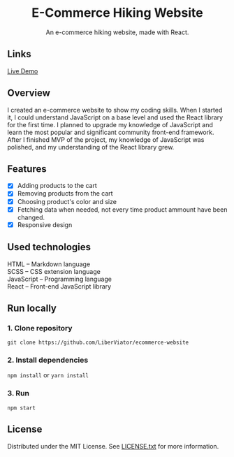<h1 align="center"> E-Commerce Hiking Website </h1>
<p align="center">An e-commerce hiking website, made with React.</p>

## Links

[Live Demo][link_demo]

## Overview

I created an e-commerce website to show my coding skills. When I started it, I could understand JavaScript on a base level and used the React library for the first time. I planned to upgrade my knowledge of JavaScript and learn the most popular and significant community front-end framework. After I finished MVP of the project, my knowledge of JavaScript was polished, and my understanding of the React library grew.

## Features

- [x] Adding products to the cart
- [x] Removing products from the cart
- [x] Choosing product's color and size
- [x] Fetching data when needed, not every time product ammount have been changed.
- [x] Responsive design

## Used technologies

HTML – Markdown language
<br>
SCSS – CSS extension language
<br>
JavaScript – Programming language
<br>
React – Front-end JavaScript library

## Run locally

### 1. Clone repository

`git clone https://github.com/LiberViator/ecommerce-website`

### 2. Install dependencies

`npm install` or `yarn install`

### 3. Run

`npm start`

## License

Distributed under the MIT License. See [LICENSE.txt][link_license] for more information.

<!-- Links -->

[link_demo]: https://liberviator.github.io/ecommerce-website/
[link_license]: https://github.com/LiberViator/ecommerce-website/blob/master/LICENSE.txt
